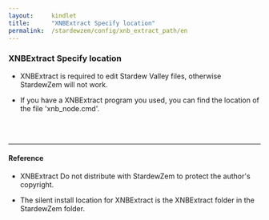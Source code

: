 ```yaml
---
layout:     kindlet
title:      "XNBExtract Specify location"
permalink:  /stardewzem/config/xnb_extract_path/en
---
```


### **XNBExtract Specify location**

* XNBExtract is required to edit Stardew Valley files, otherwise StardewZem will not work.

* If you have a XNBExtract program you used, you can find the location of the file 'xnb_node.cmd'.

<br/>
<br/>

---
#### **Reference**

* XNBExtract Do not distribute with StardewZem to protect the author's copyright.

* The silent install location for XNBExtract is the XNBExtract folder in the StardewZem folder.

<br/>
<br/>
